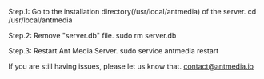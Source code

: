 Step.1: Go to the installation directory(/usr/local/antmedia) of the server. 
cd /usr/local/antmedia

Step.2: Remove "server.db" file. 
sudo rm server.db

Step.3: Restart Ant Media Server.
sudo service antmedia restart

If you are still having issues, please let us know that. 
[contact@antmedia.io](mailto:contact@antmedia.io) 
